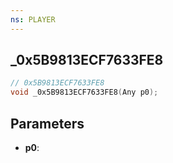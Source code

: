 ```yaml
---
ns: PLAYER
---
```

## _0x5B9813ECF7633FE8

```c
// 0x5B9813ECF7633FE8
void _0x5B9813ECF7633FE8(Any p0);
```

## Parameters
* **p0**:
